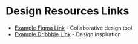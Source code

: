 # Design Resources Links

- [Example Figma Link](https://figma.com) - Collaborative design tool
- [Example Dribbble Link](https://dribbble.com) - Design inspiration
